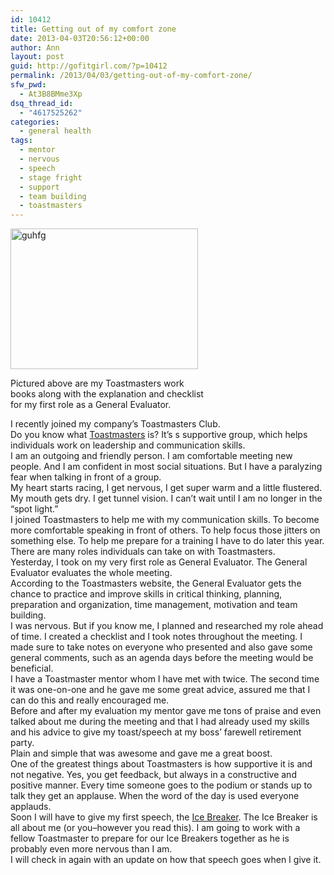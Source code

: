 ```yaml
---
id: 10412
title: Getting out of my comfort zone
date: 2013-04-03T20:56:12+00:00
author: Ann
layout: post
guid: http://gofitgirl.com/?p=10412
permalink: /2013/04/03/getting-out-of-my-comfort-zone/
sfw_pwd:
  - At3B8BMme3Xp
dsq_thread_id:
  - "4617525262"
categories:
  - general health
tags:
  - mentor
  - nervous
  - speech
  - stage fright
  - support
  - team building
  - toastmasters
---
```

<div id="attachment_10417" style="width: 310px" class="wp-caption alignleft">
  <a href="http://gofitgirl.com/?attachment_id=10417" rel="attachment wp-att-10417"><img class="size-medium wp-image-10417" alt="guhfg" src="http://gofitgirl.com/wp-content/uploads/2013/04/toastmasters-300x225.jpg" width="300" height="225" /></a>
  
  <p class="wp-caption-text">
    Pictured above are my Toastmasters work books along with the explanation and checklist for my first role as a General Evaluator.
  </p>
</div>

  
I recently joined my company&#8217;s Toastmasters Club.  
Do you know what [Toastmasters](http://www.toastmasters.org) is? It&#8217;s s supportive group, which helps individuals work on leadership and communication skills.  
I am an outgoing and friendly person. I am comfortable meeting new people. And I am confident in most social situations. But I have a paralyzing fear when talking in front of a group.  
My heart starts racing, I get nervous, I get super warm and a little flustered. My mouth gets dry. I get tunnel vision. I can&#8217;t wait until I am no longer in the &#8220;spot light.&#8221;  
I joined Toastmasters to help me with my communication skills. To become more comfortable speaking in front of others. To help focus those jitters on something else. To help me prepare for a training I have to do later this year.  
There are many roles individuals can take on with Toastmasters.  
Yesterday, I took on my very first role as General Evaluator. The General Evaluator evaluates the whole meeting.  
According to the Toastmasters website, the General Evaluator gets the chance to practice and improve skills in critical thinking, planning, preparation and organization, time management, motivation and team building.  
I was nervous. But if you know me, I planned and researched my role ahead of time. I created a checklist and I took notes throughout the meeting. I made sure to take notes on everyone who presented and also gave some general comments, such as an agenda days before the meeting would be beneficial.  
I have a Toastmaster mentor whom I have met with twice. The second time it was one-on-one and he gave me some great advice, assured me that I can do this and really encouraged me.  
Before and after my evaluation my mentor gave me tons of praise and even talked about me during the meeting and that I had already used my skills and his advice to give my toast/speech at my boss&#8217; farewell retirement party.  
Plain and simple that was awesome and gave me a great boost.  
One of the greatest things about Toastmasters is how supportive it is and not negative. Yes, you get feedback, but always in a constructive and positive manner. Every time someone goes to the podium or stands up to talk they get an applause. When the word of the day is used everyone applauds.  
Soon I will have to give my first speech, the [Ice Breaker](http://www.toastmasters.org/EN1167F.aspx). The Ice Breaker is all about me (or you&#8211;however you read this). I am going to work with a fellow Toastmaster to prepare for our Ice Breakers together as he is probably even more nervous than I am.  
I will check in again with an update on how that speech goes when I give it.
